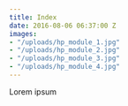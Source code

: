 ```yaml
---
title: Index
date: 2016-08-06 06:37:00 Z
images:
- "/uploads/hp_module_1.jpg"
- "/uploads/hp_module_2.jpg"
- "/uploads/hp_module_3.jpg"
- "/uploads/hp_module_4.jpg"
---
```


Lorem ipsum